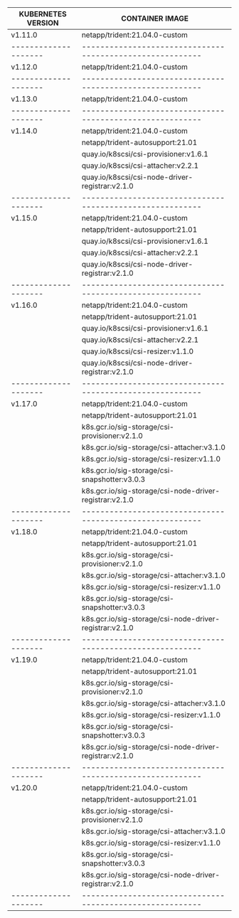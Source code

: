 | KUBERNETES VERSION |                     CONTAINER IMAGE                     |
|--------------------|---------------------------------------------------------|
| v1.11.0            | netapp/trident:21.04.0-custom                           |
|--------------------|---------------------------------------------------------|
| v1.12.0            | netapp/trident:21.04.0-custom                           |
|--------------------|---------------------------------------------------------|
| v1.13.0            | netapp/trident:21.04.0-custom                           |
|--------------------|---------------------------------------------------------|
| v1.14.0            | netapp/trident:21.04.0-custom                           |
|                    | netapp/trident-autosupport:21.01                        |
|                    | quay.io/k8scsi/csi-provisioner:v1.6.1                   |
|                    | quay.io/k8scsi/csi-attacher:v2.2.1                      |
|                    | quay.io/k8scsi/csi-node-driver-registrar:v2.1.0         |
|--------------------|---------------------------------------------------------|
| v1.15.0            | netapp/trident:21.04.0-custom                           |
|                    | netapp/trident-autosupport:21.01                        |
|                    | quay.io/k8scsi/csi-provisioner:v1.6.1                   |
|                    | quay.io/k8scsi/csi-attacher:v2.2.1                      |
|                    | quay.io/k8scsi/csi-node-driver-registrar:v2.1.0         |
|--------------------|---------------------------------------------------------|
| v1.16.0            | netapp/trident:21.04.0-custom                           |
|                    | netapp/trident-autosupport:21.01                        |
|                    | quay.io/k8scsi/csi-provisioner:v1.6.1                   |
|                    | quay.io/k8scsi/csi-attacher:v2.2.1                      |
|                    | quay.io/k8scsi/csi-resizer:v1.1.0                       |
|                    | quay.io/k8scsi/csi-node-driver-registrar:v2.1.0         |
|--------------------|---------------------------------------------------------|
| v1.17.0            | netapp/trident:21.04.0-custom                           |
|                    | netapp/trident-autosupport:21.01                        |
|                    | k8s.gcr.io/sig-storage/csi-provisioner:v2.1.0           |
|                    | k8s.gcr.io/sig-storage/csi-attacher:v3.1.0              |
|                    | k8s.gcr.io/sig-storage/csi-resizer:v1.1.0               |
|                    | k8s.gcr.io/sig-storage/csi-snapshotter:v3.0.3           |
|                    | k8s.gcr.io/sig-storage/csi-node-driver-registrar:v2.1.0 |
|--------------------|---------------------------------------------------------|
| v1.18.0            | netapp/trident:21.04.0-custom                           |
|                    | netapp/trident-autosupport:21.01                        |
|                    | k8s.gcr.io/sig-storage/csi-provisioner:v2.1.0           |
|                    | k8s.gcr.io/sig-storage/csi-attacher:v3.1.0              |
|                    | k8s.gcr.io/sig-storage/csi-resizer:v1.1.0               |
|                    | k8s.gcr.io/sig-storage/csi-snapshotter:v3.0.3           |
|                    | k8s.gcr.io/sig-storage/csi-node-driver-registrar:v2.1.0 |
|--------------------|---------------------------------------------------------|
| v1.19.0            | netapp/trident:21.04.0-custom                           |
|                    | netapp/trident-autosupport:21.01                        |
|                    | k8s.gcr.io/sig-storage/csi-provisioner:v2.1.0           |
|                    | k8s.gcr.io/sig-storage/csi-attacher:v3.1.0              |
|                    | k8s.gcr.io/sig-storage/csi-resizer:v1.1.0               |
|                    | k8s.gcr.io/sig-storage/csi-snapshotter:v3.0.3           |
|                    | k8s.gcr.io/sig-storage/csi-node-driver-registrar:v2.1.0 |
|--------------------|---------------------------------------------------------|
| v1.20.0            | netapp/trident:21.04.0-custom                           |
|                    | netapp/trident-autosupport:21.01                        |
|                    | k8s.gcr.io/sig-storage/csi-provisioner:v2.1.0           |
|                    | k8s.gcr.io/sig-storage/csi-attacher:v3.1.0              |
|                    | k8s.gcr.io/sig-storage/csi-resizer:v1.1.0               |
|                    | k8s.gcr.io/sig-storage/csi-snapshotter:v3.0.3           |
|                    | k8s.gcr.io/sig-storage/csi-node-driver-registrar:v2.1.0 |
|--------------------|---------------------------------------------------------|
